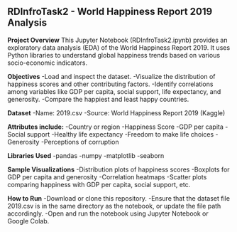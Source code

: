 ## RDInfroTask2 - World Happiness Report 2019 Analysis
**Project Overview**
This Jupyter Notebook (RDInfroTask2.ipynb) provides an exploratory data analysis (EDA) of the World Happiness Report 2019. It uses Python libraries to understand global happiness trends based on various socio-economic indicators.

**Objectives**
-Load and inspect the dataset.
-Visualize the distribution of happiness scores and other contributing factors.
-Identify correlations among variables like GDP per capita, social support, life expectancy, and generosity.
-Compare the happiest and least happy countries.

**Dataset**
-Name: 2019.csv
-Source: World Happiness Report 2019 (Kaggle)

**Attributes include:**
-Country or region
-Happiness Score
-GDP per capita
-Social support
-Healthy life expectancy
-Freedom to make life choices
-Generosity
-Perceptions of corruption

**Libraries Used**
-pandas
-numpy
-matplotlib
-seaborn

**Sample Visualizations**
-Distribution plots of happiness scores
-Boxplots for GDP per capita and generosity
-Correlation heatmaps
-Scatter plots comparing happiness with GDP per capita, social support, etc.

**How to Run**
-Download or clone this repository.
-Ensure that the dataset file 2019.csv is in the same directory as the notebook, or update the file path accordingly.
-Open and run the notebook using Jupyter Notebook or Google Colab.
